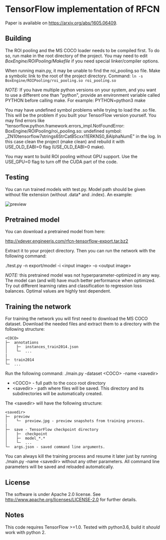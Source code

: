 TensorFlow implementation of RFCN
=================================

Paper is available on https://arxiv.org/abs/1605.06409.

Building
--------

The ROI pooling and the MS COCO loader needs to be compiled first. To do so, run make in the root directory of the project. You may need to edit *BoxEngine/ROIPooling/Makefile* if you need special linker/compiler options.

When running main.py, it may be unable to find the roi_pooling.so file. Make a symbolic link to the root of the project directory. Command: `ln -s BoxEngine/ROIPooling/roi_pooling.so roi_pooling.so`

*NOTE:* If you have multiple python versions on your system, and you want to use a different one than "python", provide an environment variable called PYTHON before calling make. For example: PYTHON=python3 make

You may have undefined symbol problems while trying to load the .so file. This will be the problem if you built your TensorFlow version yourself. You may find errors like "tensorflow.python.framework.errors_impl.NotFoundError: BoxEngine/ROIPooling/roi_pooling.so: undefined symbol: \_ZN10tensorflow7strings6StrCatB5cxx11ERKNS0_8AlphaNumE" in the log. In this case clean the project (make clean) and rebuild it with USE_OLD_EABI=0 flag (USE_OLD_EABI=0 make).

You may want to build ROI pooling without GPU support. Use the USE_GPU=0 flag to turn off the CUDA part of the code.

Testing
-------

You can run trained models with test.py. Model path should be given without file extension (without .data* and .index). An example:

![preview](https://cloud.githubusercontent.com/assets/2706617/25061919/2003e832-21c1-11e7-9397-14224d39dbe9.jpg)

Pretrained model
----------------

You can download a pretrained model from here:

http://xdever.engineerjs.com/rfcn-tensorflow-export.tar.bz2

Extract it to your project directory. Then you can run the network with the following command:

./test.py -n export/model -i \<input image\> -o \<output image\>

*NOTE:* this pretrained model was not hyperparameter-optimized in any way. The model can (and will) have much better performance when optimized. Try out different learning rates and classification to regression loss balances. Optimal values are highly test dependent.

Training the network
--------------------

For training the network you will first need to download the MS COCO dataset. Download the needed files and extract them to a directory with the following structure:
```
<COCO>
├─  annotations
│    ├─  instances_train2014.json
│    └─  ...
|
├─  train2014
└─  ...

```
Run the following command:
./main.py -dataset \<COCO\> -name \<savedir\>
* \<COCO\> - full path to the coco root directory
* \<savedir\> - path where files will be saved. This directory and its subdirectories will be automatically created.

The \<savedir\> will have the following structure:
```
<savedir>
├─  preview
│    └─  preview.jpg - preview snapshots from training process.
|
├─  save - TensorFlow checkpoint directory
│    ├─  checkpoint
│    ├─  model_*.*
│    └─  ...
└─  args.json - saved command line arguments.

```

You can always kill the training process and resume it later just by running
./main.py -name \<savedir\>
without any other parameters. All command line parameters will be saved and reloaded automatically.

License
-------

The software is under Apache 2.0 license. See http://www.apache.org/licenses/LICENSE-2.0 for further details.

Notes
-----

This code requires TensorFlow >=1.0. Tested with python3.6, build it *should* work with python 2.
